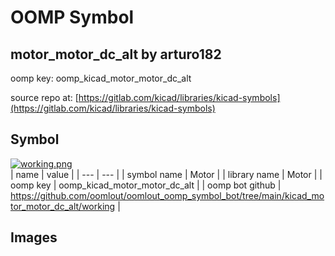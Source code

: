 # OOMP Symbol  
## motor_motor_dc_alt  by arturo182  
  
oomp key: oomp_kicad_motor_motor_dc_alt  
  
source repo at: [https://gitlab.com/kicad/libraries/kicad-symbols](https://gitlab.com/kicad/libraries/kicad-symbols)  
## Symbol  
  
[![working.png](working_600.png)](working.png)  
| name | value | 
| --- | --- | 
| symbol name | Motor | 
| library name | Motor | 
| oomp key | oomp_kicad_motor_motor_dc_alt | 
| oomp bot github | https://github.com/oomlout/oomlout_oomp_symbol_bot/tree/main/kicad_motor_motor_dc_alt/working | 
## Images  
